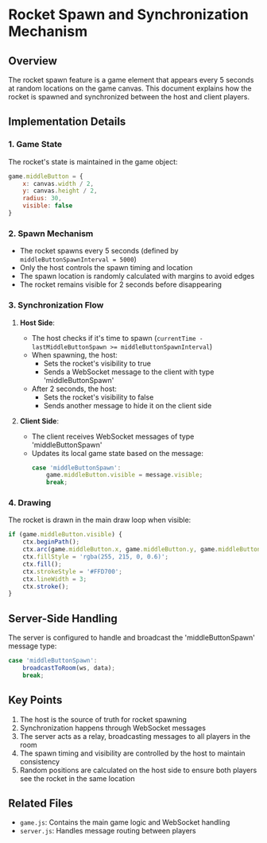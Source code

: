 # Rocket Spawn and Synchronization Mechanism

## Overview
The rocket spawn feature is a game element that appears every 5 seconds at random locations on the game canvas. This document explains how the rocket is spawned and synchronized between the host and client players.

## Implementation Details

### 1. Game State
The rocket's state is maintained in the game object:
```javascript
game.middleButton = {
    x: canvas.width / 2,
    y: canvas.height / 2,
    radius: 30,
    visible: false
}
```

### 2. Spawn Mechanism
- The rocket spawns every 5 seconds (defined by `middleButtonSpawnInterval = 5000`)
- Only the host controls the spawn timing and location
- The spawn location is randomly calculated with margins to avoid edges
- The rocket remains visible for 2 seconds before disappearing

### 3. Synchronization Flow
1. **Host Side**:
   - The host checks if it's time to spawn (`currentTime - lastMiddleButtonSpawn >= middleButtonSpawnInterval`)
   - When spawning, the host:
     - Sets the rocket's visibility to true
     - Sends a WebSocket message to the client with type 'middleButtonSpawn'
   - After 2 seconds, the host:
     - Sets the rocket's visibility to false
     - Sends another message to hide it on the client side

2. **Client Side**:
   - The client receives WebSocket messages of type 'middleButtonSpawn'
   - Updates its local game state based on the message:
     ```javascript
     case 'middleButtonSpawn':
         game.middleButton.visible = message.visible;
         break;
     ```

### 4. Drawing
The rocket is drawn in the main draw loop when visible:
```javascript
if (game.middleButton.visible) {
    ctx.beginPath();
    ctx.arc(game.middleButton.x, game.middleButton.y, game.middleButton.radius, 0, Math.PI * 2);
    ctx.fillStyle = 'rgba(255, 215, 0, 0.6)';
    ctx.fill();
    ctx.strokeStyle = '#FFD700';
    ctx.lineWidth = 3;
    ctx.stroke();
}
```

## Server-Side Handling
The server is configured to handle and broadcast the 'middleButtonSpawn' message type:
```javascript
case 'middleButtonSpawn':
    broadcastToRoom(ws, data);
    break;
```

## Key Points
1. The host is the source of truth for rocket spawning
2. Synchronization happens through WebSocket messages
3. The server acts as a relay, broadcasting messages to all players in the room
4. The spawn timing and visibility are controlled by the host to maintain consistency
5. Random positions are calculated on the host side to ensure both players see the rocket in the same location

## Related Files
- `game.js`: Contains the main game logic and WebSocket handling
- `server.js`: Handles message routing between players
